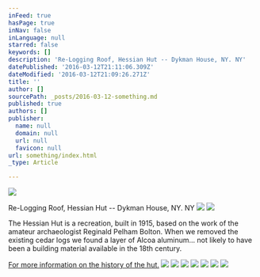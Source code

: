 ```yaml
---
inFeed: true
hasPage: true
inNav: false
inLanguage: null
starred: false
keywords: []
description: 'Re-Logging Roof, Hessian Hut -- Dykman House, NY. NY'
datePublished: '2016-03-12T21:11:06.309Z'
dateModified: '2016-03-12T21:09:26.271Z'
title: ''
author: []
sourcePath: _posts/2016-03-12-something.md
published: true
authors: []
publisher:
  name: null
  domain: null
  url: null
  favicon: null
url: something/index.html
_type: Article

---
```

![](https://the-grid-user-content.s3-us-west-2.amazonaws.com/12f3c7bf-000a-471b-9533-e62160b2abae.jpg)

Re-Logging Roof, Hessian Hut -- Dykman House, NY. NY
![](https://the-grid-user-content.s3-us-west-2.amazonaws.com/4c32bfcd-533a-4d02-9abd-47869054dde6.jpg)
![](https://the-grid-user-content.s3-us-west-2.amazonaws.com/9bd466f3-b795-4c0f-9733-69a69ae16ca0.jpg)

The Hessian Hut is a recreation, built in 1915, based on the work of the amateur archaeologist Reginald Pelham Bolton. When we removed the existing cedar logs we found a layer of Alcoa aluminum... not likely to have been a building material available in the 18th century.

[For more information on the history of the hut.][0]
![](https://the-grid-user-content.s3-us-west-2.amazonaws.com/4093ab8e-70a0-43cc-803d-44d2692d8894.jpg)
![](https://the-grid-user-content.s3-us-west-2.amazonaws.com/391f4aa7-44bc-4940-97c7-f2d854a20ece.jpg)
![](https://the-grid-user-content.s3-us-west-2.amazonaws.com/faaa33db-dbea-4715-ac85-db0f4e0cd086.jpg)
![](https://the-grid-user-content.s3-us-west-2.amazonaws.com/2c8e2adf-0c9d-4009-ad11-a3fdce5b7d3c.jpg)
![](https://the-grid-user-content.s3-us-west-2.amazonaws.com/8bef10ab-572b-4e4e-9db0-465c6197b62c.jpg)
![](https://the-grid-user-content.s3-us-west-2.amazonaws.com/f0ee3ed4-6609-42dd-b461-16d9f0d0bd9b.jpg)
![](https://the-grid-user-content.s3-us-west-2.amazonaws.com/a5d958ec-c7d5-4389-bb2d-72db65bb2807.jpg)

[0]: null